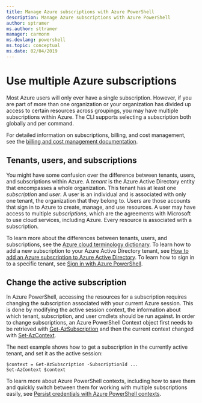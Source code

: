 ```yaml
---
title: Manage Azure subscriptions with Azure PowerShell
description: Manage Azure subscriptions with Azure PowerShell
author: sptramer
ms.author: sttramer
manager: carmonm
ms.devlang: powershell
ms.topic: conceptual
ms.date: 02/04/2019
---
```

# Use multiple Azure subscriptions

Most Azure users will only ever have a single subscription. However, if you are part of more than one organization or your organization has
divided up access to certain resources across groupings, you may have multiple subscriptions within Azure. The CLI supports selecting a subscription
both globally and per command.

For detailed information on subscriptions, billing, and cost management, see the [billing and cost management documentation](/azure/billing/).

## Tenants, users, and subscriptions

You might have some confusion over the difference between tenants, users, and subscriptions within Azure. A _tenant_ is the Azure Active Directory
entity that encompasses a whole organization. This tenant has at least one _subscription_ and _user_. A user is an individual and is associated
with only one tenant, the organization that they belong to. Users are those accounts that sign in to Azure to create, manage, and use resources.
A user may have access to multiple _subscriptions_, which are the agreements with Microsoft to use cloud services, including Azure. Every resource
is associated with a subscription.

To learn more about the differences between tenants, users, and subscriptions, see the
[Azure cloud terminology dictionary](/azure/azure-glossary-cloud-terminology).  To learn how to add a new subscription to your Azure Active
Directory tenant, see
[How to add an Azure subscription to Azure Active Directory](/azure/active-directory/active-directory-how-subscriptions-associated-directory).
To learn how to sign in to a specific tenant, see [Sign in with Azure PowerShell](/powershell/azure/authenticate-azureps).

## Change the active subscription

In Azure PowerShell, accessing the resources for a subscription requires changing the subscription associated with your current Azure session.
This is done by modifying the active session context, the information about which tenant, subscription, and user cmdlets should be run against.
In order to change subscriptions, an Azure PowerShell Context object first needs to be retrieved with [Get-AzSubscription](/powershell/module/az.accounts/get-azsubscription)
and then the current context changed with [Set-AzContext](/powershell/module/az.accounts/set-azcontext).

The next example shows how to get a subscription in the currently active tenant, and set it as the active session:

```powershell-interactive
$context = Get-AzSubscription -SubscriptionId ...
Set-AzContext $context
```

To learn more about Azure PowerShell contexts, including how to save them and quickly switch between them for working with multiple subscriptions easily, see [Persist credentials with Azure PowerShell contexts](context-persistence.md).
